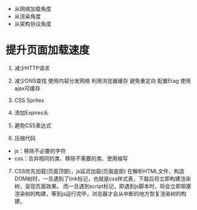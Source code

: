 - 从网络加载角度
- 从渲染角度
- 从架构协议角度
# 提升页面加载速度
1. 减少HTTP请求
3. 减少DNS查找
使用内容分发网络
利用浏览器缓存
避免重定向
配置Etag
使用ajax可缓存
2. CSS Sprites 

4. 添加Expires头

5. 避免CSS表达式

6. 压缩代码
  - js：移除不必要的字符
  - css：合并相同的类、移除不需要的类、使用缩写

7. CSS优先加载(页面顶部)，js延迟加载(页面底部)
在解析HTML文件，构造DOM树时，一旦遇到了link标记，也就是css样式表，下载后将立即构建渲染树，呈现页面效果。
而一旦遇到script标记，即遇到js脚本时，将会立即阻塞渲染树的构建，等到js运行完毕，浏览器才会从中断的地方恢复渲染树的构建。

